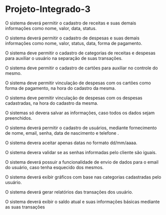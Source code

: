 # Projeto-Integrado-3
O sistema deverá permitir o cadastro  de receitas e suas demais informações como nome, valor, data, status.

O sistema deverá permitir o cadastro de despesas e suas demais informações como nome, valor, status, data, forma de pagamento.

O sistema deve permitir o cadastro de categorias de receitas e despesas para auxiliar o usuário na separação de suas transações.

O sistema deve permitir o cadastro de cartões para auxiliar no controle do mesmo.

O sistema deve permitir vinculação de  despesas com os cartões  como forma de pagamento, na hora do cadastro da mesma.

O sistema deve permitir vinculação de  despesas com os despesas cadastradas, na hora do cadastro da mesma.

O sistemas só devera salvar as informações, caso todos os dados sejam preenchidos.

O sistema deverá permitir o cadastro de usuários, mediante fornecimento de nome, email, senha,  data de nascimento e telefone .

O sistema devera aceitar  apenas datas no formato dd/mm/aaaa.

O sistema devera validar se as senhas informadas pelo cliente são iguais.

O sistema deverá possuir a funcionalidade de envio de dados para o email do usuário, caso tenha esquecido dos mesmos.

O sistema deverá exibir gráficos com base nas categorias cadastradas pelo usuário.

O sistema deverá gerar relatórios das transações dos usuário.

O sistema deverá exibir o saldo atual e suas informações básicas mediante as suas transações
